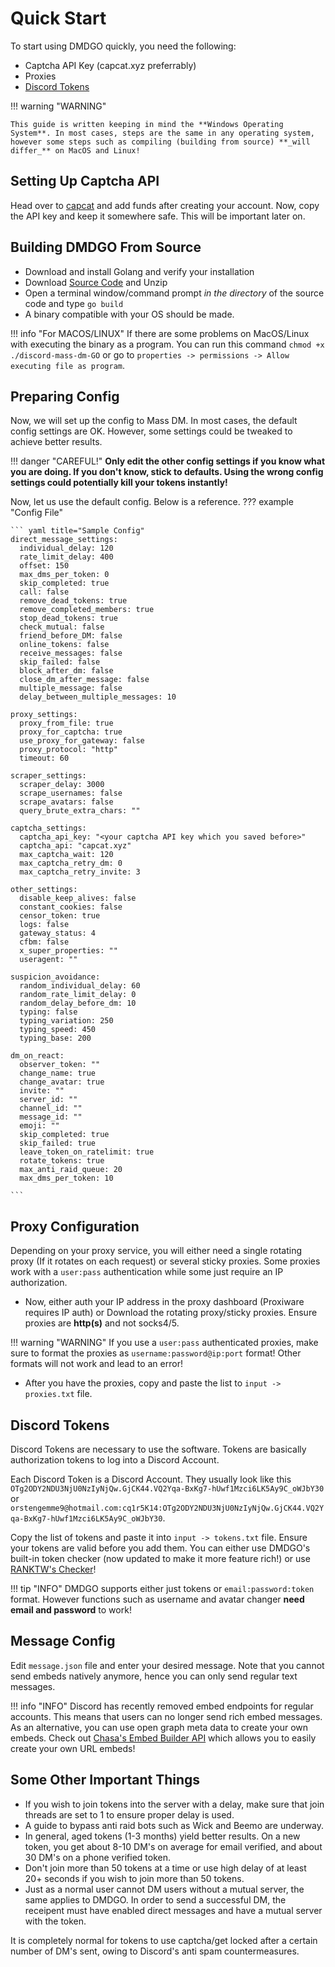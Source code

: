 # Quick Start
To start using DMDGO quickly, you need the following:

- Captcha API Key (capcat.xyz preferrably)
- Proxies
- [Discord Tokens](https://www.online-tech-tips.com/computer-tips/what-is-a-discord-token-and-how-to-get-one/)

!!! warning "WARNING"
  
    This guide is written keeping in mind the **Windows Operating System**. In most cases, steps are the same in any operating system, however some steps such as compiling (building from source) **_will differ_** on MacOS and Linux!



## Setting Up Captcha API
Head over to [capcat](http://capcat.xyz "Capcat does not work right now based on reports!") and add funds after creating your account. Now, copy the API key and keep it somewhere safe. This will be important later on.


## Building DMDGO From Source
- Download and install Golang and verify your installation
- Download [Source Code](https://github.com/V4NSH4J/discord-mass-DM-GO/archive/refs/heads/main.zip) and Unzip
- Open a terminal window/command prompt _in the directory_ of the source code and type `go build`
- A binary compatible with your OS should be made.

!!! info "For MACOS/LINUX"
    If there are some problems on MacOS/Linux with executing the binary as a program. You can run this command `chmod +x ./discord-mass-dm-GO` or go to `properties -> permissions -> Allow executing file as program`.


## Preparing Config
Now, we will set up the config to Mass DM. In most cases, the default config settings are OK. However, some settings could be tweaked to achieve better results.

!!! danger "CAREFUL!"
    **Only edit the other config settings if you know what you are doing. If you don't know, stick to defaults. Using the wrong config settings could potentially kill your tokens instantly!**


Now, let us use the default config. Below is a reference.
??? example "Config File"
  
    ``` yaml title="Sample Config"
    direct_message_settings:
      individual_delay: 120
      rate_limit_delay: 400
      offset: 150
      max_dms_per_token: 0
      skip_completed: true
      call: false
      remove_dead_tokens: true 
      remove_completed_members: true 
      stop_dead_tokens: true 
      check_mutual: false
      friend_before_DM: false
      online_tokens: false
      receive_messages: false
      skip_failed: false
      block_after_dm: false
      close_dm_after_message: false
      multiple_message: false
      delay_between_multiple_messages: 10

    proxy_settings:
      proxy_from_file: true
      proxy_for_captcha: true
      use_proxy_for_gateway: false
      proxy_protocol: "http"
      timeout: 60

    scraper_settings:
      scraper_delay: 3000
      scrape_usernames: false
      scrape_avatars: false
      query_brute_extra_chars: ""

    captcha_settings:
      captcha_api_key: "<your captcha API key which you saved before>"
      captcha_api: "capcat.xyz"
      max_captcha_wait: 120
      max_captcha_retry_dm: 0
      max_captcha_retry_invite: 3

    other_settings: 
      disable_keep_alives: false
      constant_cookies: false
      censor_token: true
      logs: false
      gateway_status: 4
      cfbm: false
      x_super_properties: ""
      useragent: ""

    suspicion_avoidance:
      random_individual_delay: 60
      random_rate_limit_delay: 0
      random_delay_before_dm: 10
      typing: false
      typing_variation: 250
      typing_speed: 450
      typing_base: 200

    dm_on_react:
      observer_token: ""
      change_name: true
      change_avatar: true 
      invite: ""
      server_id: ""
      channel_id: ""
      message_id: ""
      emoji: ""
      skip_completed: true 
      skip_failed: true 
      leave_token_on_ratelimit: true 
      rotate_tokens: true
      max_anti_raid_queue: 20
      max_dms_per_token: 10

    ```


## Proxy Configuration
  Depending on your proxy service, you will either need a single rotating proxy (If it rotates on each request) or several sticky proxies. Some proxies work with a `user:pass` authentication while some just require an IP authorization. 
  
 -  Now, either auth your IP address in the proxy dashboard (Proxiware requires IP auth) or Download the rotating proxy/sticky proxies. Ensure proxies are **http(s)** and not socks4/5.

!!! warning "WARNING"
    If you use a `user:pass` authenticated proxies, make sure to format the proxies as `username:password@ip:port` format! Other formats will not work and lead to an error!

- After you have the proxies, copy and paste the list to `input -> proxies.txt` file.

## Discord Tokens
Discord Tokens are necessary to use the software. Tokens are basically authorization tokens to log into a Discord Account. 

Each Discord Token is a Discord Account. They usually look like this `OTg2ODY2NDU3NjU0NzIyNjQw.GjCK44.VQ2Yqa-BxKg7-hUwf1Mzci6LK5Ay9C_oWJbY30` or `orstengemme9@hotmail.com:cq1r5K14:OTg2ODY2NDU3NjU0NzIyNjQw.GjCK44.VQ2Yqa-BxKg7-hUwf1Mzci6LK5Ay9C_oWJbY30`.

Copy the list of tokens and paste it into `input -> tokens.txt` file. Ensure your tokens are valid before you add them. You can either use DMDGO's built-in token checker (now updated to make it more feature rich!) or use [RANKTW's Checker](https://github.com/RANKTW/Discord-Token-Checker)!

!!! tip "INFO"
    DMDGO supports either just tokens or `email:password:token` format. However functions such as username and avatar changer **need email and password** to work!


## Message Config
Edit `message.json` file and enter your desired message. Note that you cannot send embeds natively anymore, hence you can only send regular text messages.

!!! info "INFO"
    Discord has recently removed embed endpoints for regular accounts. This means that users can no longer send rich embed messages. As an alternative, you can use open graph meta data to create your own embeds. Check out [Chasa's Embed Builder API](https://e.chasa.wtf/) which allows you to easily create your own URL embeds!


## Some Other Important Things
- If you wish to join tokens into the server with a delay, make sure that join threads are set to 1 to ensure proper delay is used.
- A guide to bypass anti raid bots such as Wick and Beemo are underway.
- In general, aged tokens (1-3 months) yield better results. On a new token, you get about 8-10 DM's on average for email verified, and about 30 DM's on a phone verified token. 
- Don't join more than 50 tokens at a time or use high delay of at least 20+ seconds if you wish to join more than 50 tokens.
- Just as a normal user cannot DM users without a mutual server, the same applies to DMDGO. In order to send a successful DM, the receipent must have enabled direct messages and have a mutual server with the token.

It is completely normal for tokens to use captcha/get locked after a certain number of DM's sent, owing to Discord's anti spam countermeasures.